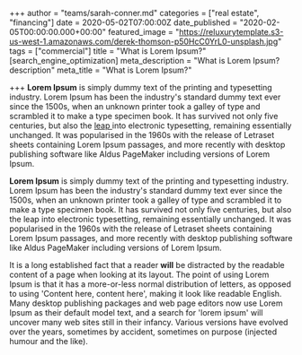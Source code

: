 +++
author = "teams/sarah-conner.md"
categories = ["real estate", "financing"]
date = 2020-05-02T07:00:00Z
date_published = "2020-02-05T00:00:00.000+00:00"
featured_image = "https://reluxurytemplate.s3-us-west-1.amazonaws.com/derek-thomson-p50HcC0YrL0-unsplash.jpg"
tags = ["commercial"]
title = "What is Lorem Ipsum?"
[search_engine_optimization]
meta_description = "What is Lorem Ipsum? description"
meta_title = "What is Lorem Ipsum?"

+++
**Lorem Ipsum** is simply dummy text of the printing and typesetting industry. Lorem Ipsum has been the industry's standard dummy text ever since the 1500s, when an unknown printer took a galley of type and scrambled it to make a type specimen book. It has survived not only five centuries, but also the [leap ](https://hungryram.com "leaping")into electronic typesetting, remaining essentially unchanged. It was popularised in the 1960s with the release of Letraset sheets containing Lorem Ipsum passages, and more recently with desktop publishing software like Aldus PageMaker including versions of Lorem Ipsum.

  
**Lorem Ipsum** is simply dummy text of the printing and typesetting industry. Lorem Ipsum has been the industry's standard dummy text ever since the 1500s, when an unknown printer took a galley of type and scrambled it to make a type specimen book. It has survived not only five centuries, but also the leap into electronic typesetting, remaining essentially unchanged. It was popularised in the 1960s with the release of Letraset sheets containing Lorem Ipsum passages, and more recently with desktop publishing software like Aldus PageMaker including versions of Lorem Ipsum.

  
It is a long established fact that a reader **will** be distracted by the readable content of a page when looking at its layout. The point of using Lorem Ipsum is that it has a more-or-less normal distribution of letters, as opposed to using 'Content here, content here', making it look like readable English. Many desktop publishing packages and web page editors now use Lorem Ipsum as their default model text, and a search for 'lorem ipsum' will uncover many web sites still in their infancy. Various versions have evolved over the years, sometimes by accident, sometimes on purpose (injected humour and the like).